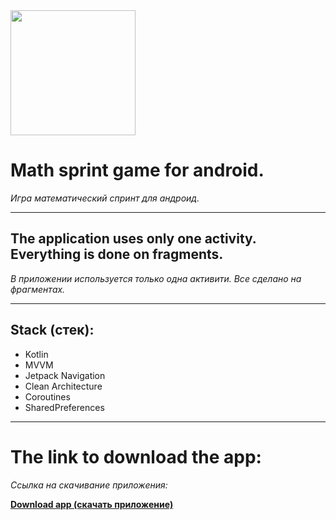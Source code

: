 <img src="https://github.com/user-attachments/assets/ed903c44-a81b-414b-93b4-482100f03988" width="200" />

# **Math sprint game for android.**  
*Игра математический спринт для андроид.*

---

## **The application uses only one activity. Everything is done on fragments.**
*В приложении используется только одна активити. Все сделано на фрагментах.*

---

## **Stack (стек):**
- Kotlin  
- MVVM
- Jetpack Navigation
- Clean Architecture
- Coroutines
- SharedPreferences

---

# **The link to download the app:**
*Cсылка на скачивание приложения:*


[**Download app (скачать приложение)**](https://www.rustore.ru/catalog/app/com.andef.mathsprint)
